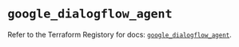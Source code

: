# `google_dialogflow_agent`

Refer to the Terraform Registory for docs: [`google_dialogflow_agent`](https://registry.terraform.io/providers/hashicorp/google/4.76.0/docs/resources/dialogflow_agent).
